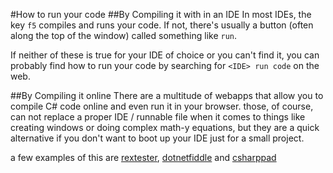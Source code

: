 #How to run your code
##By Compiling it with in an IDE
In most IDEs, the key `f5` compiles and runs your code. If not, there's usually a button (often along the top of the window) called something like `run`.

If neither of these is true for your IDE of choice or you can't find it, you can probably find how to run your code by searching for `<IDE> run code` on the web.

##By Compiling it online
There are a multitude of webapps that allow you to compile C# code online and even run it in your browser. those, of course, can not replace a proper IDE / runnable file when it comes to things like creating windows or doing complex math-y equations, but they are a quick alternative if you don't want to boot up your IDE just for a small project.

a few examples of this are [rextester](http://rextester.com/), [dotnetfiddle](https://dotnetfiddle.net/) and [csharppad](https://csharppad.com/)